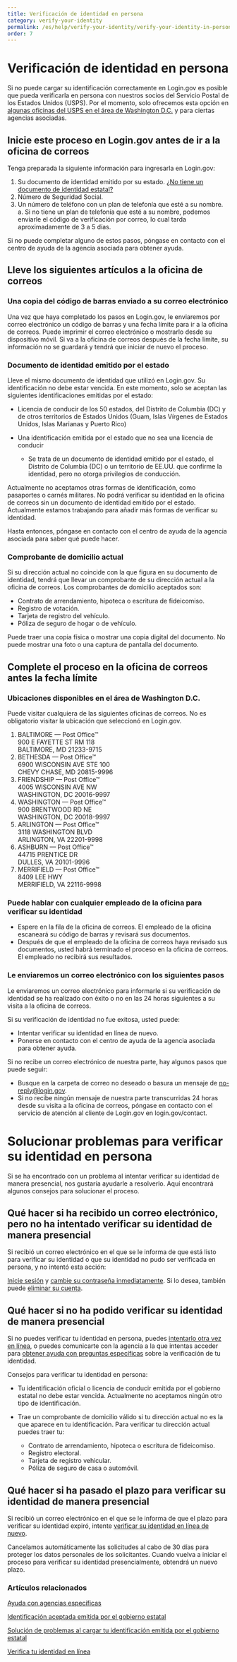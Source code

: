 ```yaml
---
title: Verificación de identidad en persona
category: verify-your-identity
permalink: /es/help/verify-your-identity/verify-your-identity-in-person
order: 7
---
```

# Verificación de identidad en persona

Si no puede cargar su identificación correctamente en Login.gov es posible que pueda verificarla en persona con nuestros socios del Servicio Postal de los Estados Unidos (USPS). Por el momento, solo ofrecemos esta opción en [algunas oficinas del USPS en el área de Washington D.C.](https://docs.google.com/document/d/1iSL2XGACZnLzz58kUzN_iOrJJZKZhXJt/edit#heading=h.1t3h5sf) y para ciertas agencias asociadas.

## Inicie este proceso en Login.gov antes de ir a la oficina de correos 

Tenga preparada la siguiente información para ingresarla en Login.gov:

1. Su documento de identidad emitido por su estado. [¿No tiene un documento de identidad estatal?](https://login.gov/es/help/verify-your-identity/accepted-state-issued-identification/)
2. Número de Seguridad Social.
3. Un número de teléfono con un plan de telefonía que esté a su nombre.
   a.  Si no tiene un plan de telefonía que esté a su nombre, podemos enviarle el código de verificación por correo, lo cual tarda aproximadamente de 3 a 5 días.

Si no puede completar alguno de estos pasos, póngase en contacto con el centro de ayuda de la agencia asociada para obtener ayuda.

## Lleve los siguientes artículos a la oficina de correos

### Una copia del código de barras enviado a su correo electrónico

Una vez que haya completado los pasos en Login.gov, le enviaremos por correo electrónico un código de barras y una fecha límite para ir a la oficina de correos. Puede imprimir el correo electrónico o mostrarlo desde su dispositivo móvil. Si va a la oficina de correos después de la fecha límite, su información no se guardará y tendrá que iniciar de nuevo el proceso.

### Documento de identidad emitido por el estado

Lleve el mismo documento de identidad que utilizó en Login.gov. Su identificación no debe estar vencida. En este momento, solo se aceptan las siguientes identificaciones emitidas por el estado: 

* Licencia de conducir de los 50 estados, del Distrito de Columbia (DC) y de otros territorios de Estados Unidos (Guam, Islas Vírgenes de Estados Unidos, Islas Marianas y Puerto Rico)
* Una identificación emitida por el estado que no sea una licencia de conducir

  * Se trata de un documento de identidad emitido por el estado, el Distrito de Columbia (DC) o un territorio de EE.UU. que confirme la identidad, pero no otorga privilegios de conducción.

Actualmente no aceptamos otras formas de identificación, como pasaportes o carnés militares. No podrá verificar su identidad en la oficina de correos sin un documento de identidad emitido por el estado. Actualmente estamos trabajando para añadir más formas de verificar su identidad.

Hasta entonces, póngase en contacto con el centro de ayuda de la agencia asociada para saber qué puede hacer.

### Comprobante de domicilio actual

Si su dirección actual no coincide con la que figura en su documento de identidad, tendrá que llevar un comprobante de su dirección actual a la oficina de correos. Los comprobantes de domicilio aceptados son:

* Contrato de arrendamiento, hipoteca o escritura de fideicomiso.
* Registro de votación.
* Tarjeta de registro del vehículo.
* Póliza de seguro de hogar o de vehículo.

Puede traer una copia física o mostrar una copia digital del documento. No puede mostrar una foto o una captura de pantalla del documento. 

## Complete el proceso en la oficina de correos antes la fecha límite

### Ubicaciones disponibles en el área de Washington D.C. 

Puede visitar cualquiera de las siguientes oficinas de correos. No es obligatorio visitar la ubicación que seleccionó en Login.gov.

1. BALTIMORE — Post Office™\
   900 E FAYETTE ST RM 118\
   BALTIMORE, MD 21233-9715
2. BETHESDA — Post Office™\
   6900 WISCONSIN AVE STE 100\
   CHEVY CHASE, MD 20815-9996
3. FRIENDSHIP — Post Office™\
   4005 WISCONSIN AVE NW\
   WASHINGTON, DC 20016-9997
4. WASHINGTON — Post Office™\
   900 BRENTWOOD RD NE\
   WASHINGTON, DC 20018-9997
5. ARLINGTON — Post Office™\
   3118 WASHINGTON BLVD\
   ARLINGTON, VA 22201-9998
6. ASHBURN — Post Office™\
   44715 PRENTICE DR\
   DULLES, VA 20101-9996
7. MERRIFIELD — Post Office™\
   8409 LEE HWY\
   MERRIFIELD, VA 22116-9998

### Puede hablar con cualquier empleado de la oficina para verificar su identidad

* Espere en la fila de la oficina de correos. El empleado de la oficina escaneará su código de barras y revisará sus documentos.
* Después de que el empleado de la oficina de correos haya revisado sus documentos, usted habrá terminado el proceso en la oficina de correos. El empleado no recibirá sus resultados.

### Le enviaremos un correo electrónico con los siguientes pasos

Le enviaremos un correo electrónico para informarle si su verificación de identidad se ha realizado con éxito o no en las 24 horas siguientes a su visita a la oficina de correos.

Si su verificación de identidad no fue exitosa, usted puede:

* Intentar verificar su identidad en línea de nuevo.
* Ponerse en contacto con el centro de ayuda de la agencia asociada para obtener ayuda.

Si no recibe un correo electrónico de nuestra parte, hay algunos pasos que puede seguir:

* Busque en la carpeta de correo no deseado o basura un mensaje de [no-reply@login.gov](mailto:no-reply@login.gov).
* Si no recibe ningún mensaje de nuestra parte transcurridas 24 horas desde su visita a la oficina de correos, póngase en contacto con el servicio de atención al cliente de Login.gov en login.gov/contact.

# Solucionar problemas para verificar su identidad en persona

Si se ha encontrado con un problema al intentar verificar su identidad de manera presencial, nos gustaría ayudarle a resolverlo. Aquí encontrará algunos consejos para solucionar el proceso.

## Qué hacer si ha recibido un correo electrónico, pero no ha intentado verificar su identidad de manera presencial

Si recibió un correo electrónico en el que se le informa de que está listo para verificar su identidad o que su identidad no pudo ser verificada en persona, y no intentó esta acción: 

[Inicie sesión](https://secure.login.gov/) y [cambie su contraseña inmediatamente](https://login.gov/help/manage-your-account/change-your-password/). Si lo desea, también puede [eliminar su cuenta](https://login.gov/help/manage-your-account/delete-your-account/).

## Qué hacer si no ha podido verificar su identidad de manera presencial

Si no puedes verificar tu identidad en persona, puedes [intentarlo otra vez en línea](https://login.gov/help/verify-your-identity/how-to-verify-your-identity/), o puedes comunicarte con la agencia a la que intentas acceder para [obtener ayuda con preguntas específicas](https://login.gov/help/specific-agencies/overview/) sobre la verificación de tu identidad.

Consejos para verificar tu identidad en persona:

* Tu identificación oficial o licencia de conducir emitida por el gobierno estatal no debe estar vencida. Actualmente no aceptamos ningún otro tipo de identificación.
* Trae un comprobante de domicilio válido si tu dirección actual no es la que aparece en tu identificación. Para verificar tu dirección actual puedes traer tu:

  * Contrato de arrendamiento, hipoteca o escritura de fideicomiso.
  * Registro electoral.
  * Tarjeta de registro vehicular.
  * Póliza de seguro de casa o automóvil.

## Qué hacer si ha pasado el plazo para verificar su identidad de manera presencial

Si recibió un correo electrónico en el que se le informa de que el plazo para verificar su identidad expiró, intente [verificar su identidad en línea de nuevo](https://login.gov/help/verify-your-identity/how-to-verify-your-identity/).

Cancelamos automáticamente las solicitudes al cabo de 30 días para proteger los datos personales de los solicitantes. Cuando vuelva a iniciar el proceso para verificar su identidad presencialmente, obtendrá un nuevo plazo.

### Artículos relacionados

[Ayuda con agencias específicas](https://login.gov/help/specific-agencies/overview/)

[Identificación aceptada emitida por el gobierno estatal](https://login.gov/help/verify-your-identity/accepted-state-issued-identification/)

[Solución de problemas al cargar tu identificación emitida por el gobierno estatal](https://login.gov/help/verify-your-identity/troubleshoot-uploading-your-state-issued-id/)

[Verifica tu identidad en línea](https://login.gov/help/verify-your-identity/how-to-verify-your-identity/)